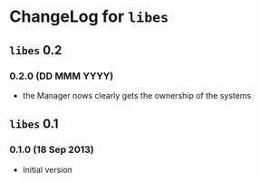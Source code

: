 # ChangeLog for `libes`

## `libes` 0.2

### 0.2.0 (DD MMM YYYY)

* the Manager nows clearly gets the ownership of the systems

## `libes` 0.1

### 0.1.0 (18 Sep 2013)

* Initial version
